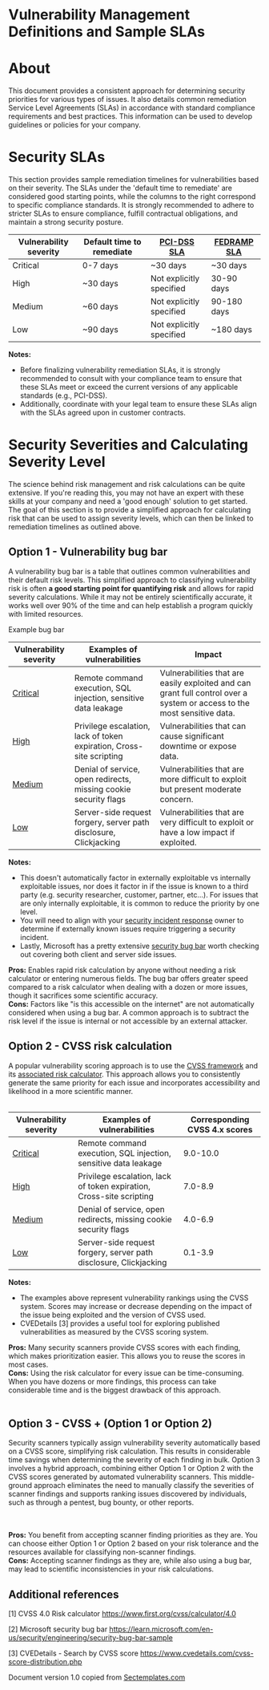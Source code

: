# Vulnerability Management Definitions and Sample SLAs

# About 
This document provides a consistent approach for determining security priorities for various types of issues. It also details common remediation Service Level Agreements (SLAs) in accordance with standard compliance requirements and best practices. This information can be used to develop guidelines or policies for your company.

# Security SLAs
This section provides sample remediation timelines for vulnerabilities based on their severity. The SLAs under the 'default time to remediate' are considered good starting points, while the columns to the right correspond to specific compliance standards. It is strongly recommended to adhere to stricter SLAs to ensure compliance, fulfill contractual obligations, and maintain a strong security posture.<br>

| Vulnerability severity | Default time to remediate | [PCI-DSS SLA](https://listings.pcisecuritystandards.org/documents/PCIDSS_QRGv3_1.pdf) | [FEDRAMP SLA](https://www.fedramp.gov/assets/resources/documents/CSP_POAM_Template_Completion_Guide.pdf) |
|-----------------------|---------------------------|---------|-----------|
| Critical| 0-7 days | ~30 days | ~30 days|
| High | ~30 days| Not explicitly specified | 30-90 days | 
| Medium | ~60 days | Not explicitly specified | 90-180 days | 
| Low |  ~90 days | Not explicitly specified | ~180 days|

<b>Notes:</b> 
  * Before finalizing vulnerability remediation SLAs, it is strongly recommended to consult with your compliance team to ensure that these SLAs meet or exceed the current versions of any applicable standards (e.g., PCI-DSS).
  * Additionally, coordinate with your legal team to ensure these SLAs align with the SLAs agreed upon in customer contracts.

# Security Severities and Calculating Severity Level 
The science behind risk management and risk calculations can be quite extensive. If you're reading this, you may not have an expert with these skills at your company and need a 'good enough' solution to get started. The goal of this section is to provide a simplified approach for calculating risk that can be used to assign severity levels, which can then be linked to remediation timelines as outlined above.
<br>

## Option 1 - Vulnerability bug bar
A vulnerability bug bar is a table that outlines common vulnerabilities and their default risk levels. This simplified approach to classifying vulnerability risk is often <b>a good starting point for quantifying risk</b> and allows for rapid severity calculations. While it may not be entirely scientifically accurate, it works well over 90% of the time and can help establish a program quickly with limited resources.
<br>

Example bug bar<br>

| Vulnerability severity | Examples of vulnerabilities | Impact |
|-----------------------|---------------------------|--------------------|
| <a href="https://www.cvedetails.com/vulnerability-list/cvssscoremin-9/cvssscoremax-10/vulnerabilities.html">Critical</a> | Remote command execution, SQL injection, sensitive data leakage | Vulnerabilities that are easily exploited and can grant full control over a system or access to the most sensitive data. |
| <a href="https://www.cvedetails.com/vulnerability-list/cvssscoremin-7/cvssscoremax-7.99/vulnerabilities.html">High</a> | Privilege escalation, lack of token expiration, Cross-site scripting | Vulnerabilities that can cause significant downtime or expose data. |
| <a href="https://www.cvedetails.com/vulnerability-list/cvssscoremin-6/cvssscoremax-6.99/vulnerabilities.html">Medium</a> | Denial of service, open redirects, missing cookie security flags | Vulnerabilities that are more difficult to exploit but present moderate concern. |
| <a href="https://www.cvedetails.com/vulnerability-list/cvssscoremin-3/cvssscoremax-3.99/vulnerabilities.html">Low</a> | Server-side request forgery, server path disclosure, Clickjacking | Vulnerabilities that are very difficult to exploit or have a low impact if exploited.|

<b>Notes:</b> 
 * This doesn't automatically factor in externally exploitable vs internally exploitable issues, nor does it factor in if the issue is known to a third party (e.g. security researcher, customer, partner, etc...). For issues that are only internally exploitable, it is common to reduce the priority by one level.
 * You will need to align with your <a href="https://www.sectemplates.com/incident-response/">security incident response</a> owner to determine if externally known issues require triggering a security incident. 
 * Lastly, Microsoft has a pretty extensive <a href="https://learn.microsoft.com/en-us/security/engineering/security-bug-bar-sample">security bug bar</a> worth checking out covering both client and server side issues. 

<b>Pros:</b> Enables rapid risk calculation by anyone without needing a risk calculator or entering numerous fields. The bug bar offers greater speed compared to a risk calculator when dealing with a dozen or more issues, though it sacrifices some scientific accuracy.<br>
<b>Cons:</b> Factors like "is this accessible on the internet" are not automatically considered when using a bug bar. A common approach is to subtract the risk level if the issue is internal or not accessible by an external attacker.<br>


## Option 2 - CVSS risk calculation 
A popular vulnerability scoring approach is to use the [CVSS framework](https://www.first.org/cvss/v4.0/specification-document) and its [associated risk calculator](https://www.first.org/cvss/calculator/4.0). This approach allows you to consistently generate the same priority for each issue and incorporates accessibility and likelihood in a more scientific manner. 
<br><br>

| Vulnerability severity| Examples of vulnerabilities | Corresponding CVSS 4.x scores |
|-----------------------|---------------------------|--------------------|
| <a href="https://www.cvedetails.com/vulnerability-list/cvssscoremin-9/cvssscoremax-10/vulnerabilities.html">Critical</a> | Remote command execution, SQL injection, sensitive data leakage | 9.0-10.0 |
| <a href="https://www.cvedetails.com/vulnerability-list/cvssscoremin-7/cvssscoremax-7.99/vulnerabilities.html">High</a> | Privilege escalation, lack of token expiration, Cross-site scripting | 7.0-8.9 |
| <a href="https://www.cvedetails.com/vulnerability-list/cvssscoremin-6/cvssscoremax-6.99/vulnerabilities.html">Medium</a> | Denial of service, open redirects, missing cookie security flags | 4.0-6.9 |
| <a href="https://www.cvedetails.com/vulnerability-list/cvssscoremin-3/cvssscoremax-3.99/vulnerabilities.html">Low</a> | Server-side request forgery, server path disclosure, Clickjacking | 0.1-3.9 |

<b>Notes:</b> 
* The examples above represent vulnerability rankings using the CVSS system. Scores may increase or decrease depending on the impact of the issue being exploited and the version of CVSS used. 
* CVEDetails [3] provides a useful tool for exploring published vulnerabilities as measured by the CVSS scoring system.

<b>Pros:</b> Many security scanners provide CVSS scores with each finding, which makes prioritization easier. This allows you to reuse the scores in most cases. <br>
<b>Cons:</b> Using the risk calculator for every issue can be time-consuming. When you have dozens or more findings, this process can take considerable time and is the biggest drawback of this approach. <br>
<br>

## Option 3 - CVSS + (Option 1 or Option 2)
Security scanners typically assign vulnerability severity automatically based on a CVSS score, simplifying risk calculation. This results in considerable time savings when determining the severity of each finding in bulk. Option 3 involves a hybrid approach, combining either Option 1 or Option 2 with the CVSS scores generated by automated vulnerability scanners. This middle-ground approach eliminates the need to manually classify the severities of scanner findings and supports ranking issues discovered by individuals, such as through a pentest, bug bounty, or other reports.

<br><br>
<b>Pros:</b> You benefit from accepting scanner finding priorities as they are. You can choose either Option 1 or Option 2 based on your risk tolerance and the resources available for classifying non-scanner findings.<br>
<b>Cons:</b> Accepting scanner findings as they are, while also using a bug bar, may lead to scientific inconsistencies in your risk calculations.<br>

## Additional references
[1] CVSS 4.0 Risk calculator
https://www.first.org/cvss/calculator/4.0 

[2] Microsoft security bug bar
https://learn.microsoft.com/en-us/security/engineering/security-bug-bar-sample 

[3] CVEDetails - Search by CVSS score
https://www.cvedetails.com/cvss-score-distribution.php

Document version 1.0 copied from [Sectemplates.com](https://www.sectemplates.com)
